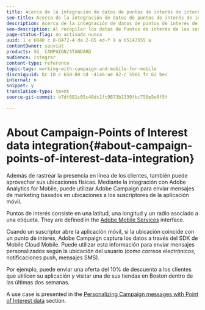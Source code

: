 ```yaml
---
title: Acerca de la integración de datos de puntos de interés de interés
seo-title: Acerca de la integración de datos de puntos de interés de interés
description: Acerca de la integración de datos de puntos de interés de interés
seo-description: Al recopilar los datos de Puntos de interés de los suscriptores de la aplicación móvil, envíe mensajes de marketing basados en ubicaciones a los suscriptores mediante la integración en Adobe Campaign.
page-status-flag: no activado nunca
uuid: 1 e 6840 c 8-0472-4 da 2-85 ed-f 9 a 65147555 a
contentOwner: sauviat
products: SG_ CAMPAIGN/STANDARD
audience: integrar
content-type: reference
topic-tags: working-with-campaign-and-mobile-for-mobile
discoiquuid: bc 10 c 650-80 cd -4146-ae 82-c 5981 fc 62 bec
internal: n
snippet: y
translation-type: tm+mt
source-git-commit: b7df681c05c48dc1fc9873b1339fbc756e5e0f5f

---
```



# About Campaign-Points of Interest data integration{#about-campaign-points-of-interest-data-integration}

Además de rastrear la presencia en línea de los clientes, también puede aprovechar sus ubicaciones físicas. Mediante la integración con Adobe Analytics for Mobile, puede utilizar Adobe Campaign para enviar mensajes de marketing basados en ubicaciones a los suscriptores de la aplicación móvil.

Puntos de interés consiste en una latitud, una longitud y un radio asociado a una etiqueta. They are defined in the [Adobe Mobile Services](https://marketing.adobe.com/resources/help/en_US/mobile/home.html) interface.

Cuando un suscriptor abre la aplicación móvil, si la ubicación coincide con un punto de interés, Adobe Campaign captura los datos a través del SDK de Mobile Cloud Mobile. Puede utilizar esta información para enviar mensajes personalizados según la ubicación del usuario (como correos electrónicos, notificaciones push, mensajes SMS).

Por ejemplo, puede enviar una oferta del 10% de descuento a los clientes que utilicen su aplicación y visitar una de sus tiendas en Boston dentro de las últimas dos semanas.

A use case is presented in the [Personalizing Campaign messages with Point of Interest data](../../integrating/using/personalizing-campaign-messages-with-point-of-interest-data.md) section.
